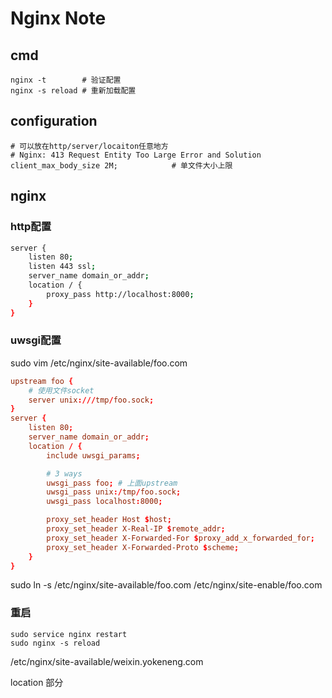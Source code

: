 Nginx Note
===========

cmd
---

    nginx -t        # 验证配置
    nginx -s reload # 重新加载配置

configuration
-------------

    # 可以放在http/server/locaiton任意地方
    # Nginx: 413 Request Entity Too Large Error and Solution
    client_max_body_size 2M;            # 单文件大小上限

nginx
-----

### http配置

``` sh
server {
    listen 80;
    listen 443 ssl;
    server_name domain_or_addr;
    location / {
        proxy_pass http://localhost:8000;
    }
}
```

### uwsgi配置

sudo vim /etc/nginx/site-available/foo.com

``` conf
upstream foo {
    # 使用文件socket
    server unix:///tmp/foo.sock;
}
server {
    listen 80;
    server_name domain_or_addr;
    location / {
        include uwsgi_params;

        # 3 ways
        uwsgi_pass foo; # 上面upstream
        uwsgi_pass unix:/tmp/foo.sock;
        uwsgi_pass localhost:8000;

        proxy_set_header Host $host;
        proxy_set_header X-Real-IP $remote_addr;
        proxy_set_header X-Forwarded-For $proxy_add_x_forwarded_for;
        proxy_set_header X-Forwarded-Proto $scheme;
    }
}
```

sudo ln -s /etc/nginx/site-available/foo.com /etc/nginx/site-enable/foo.com

### 重启

    sudo service nginx restart
    sudo nginx -s reload

/etc/nginx/site-available/weixin.yokeneng.com

location 部分
